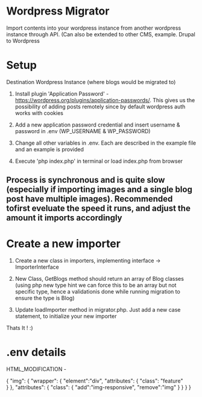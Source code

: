 # Wordpress Migrator

Import contents into your wordpress instance from another wordpress instance through API. (Can also be extended to other CMS, example. Drupal to Wordpress

# Setup

Destination Wordpress Instance (where blogs would be migrated to)

1. Install plugin 'Application Password' - https://wordpress.org/plugins/application-passwords/. This gives us the possibility of adding posts remotely since by default wordpress auth works with cookies

2. Add a new application password credential and insert username & password in .env (WP_USERNAME & WP_PASSWORD)

3. Change all other variables in .env. Each are described in the example file and an example is provided

4. Execute 'php index.php' in terminal or load index.php from browser

## Process is synchronous and is quite slow (especially if importing images and a single blog post have multiple images). Recommended tofirst eveluate the speed it runs, and adjust the amount it imports accordingly


# Create a new importer

1. Create a new class in importers, implementing interface -> ImporterInterface

2. New Class, GetBlogs method should return an array of Blog classes (using php new type hint we can force this to be an array but not specific type, hence a validationis done while running migration to ensure the type is Blog)

3. Update loadImporter method in migrator.php. Just add a new case statement, to initialize your new importer

Thats It ! :) 


# .env details

HTML_MODIFICATION - 

{
    "img":
    {
        "wrapper": {
            "element":"div",
            "attributes": {
                "class": "feature"       
            }
        },
        "attributes": {
            "class": {
                "add":"img-responsive",
                "remove":"img"
            }
        }
    }
}
